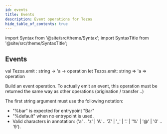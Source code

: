 ```yaml
---
id: events
title: Events
description: Event operations for Tezos
hide_table_of_contents: true
---
```


import Syntax from '@site/src/theme/Syntax';
import SyntaxTitle from '@site/src/theme/SyntaxTitle';

## Events

<SyntaxTitle syntax="cameligo">
val Tezos.emit : string -> 'a -> operation
</SyntaxTitle>

<SyntaxTitle syntax="jsligo">
let Tezos.emit: string => 'a => operation
</SyntaxTitle>

Build an event operation. To actually emit an event, this operation must be returned the same way as other operations (origination / transfer ..)

The first string argument must use the following notation:
* "%bar" is expected for entrypoint "Bar"
* "%default" when no entrypoint is used.
* Valid characters in annotation: ('a' .. 'z' | 'A' .. 'Z' | '_' | '.' | '%' | '@' | '0' .. '9').

<!-- updated use of entry -->